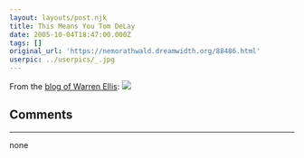 ```yaml
---
layout: layouts/post.njk
title: This Means You Tom DeLay
date: 2005-10-04T18:47:00.000Z
tags: []
original_url: 'https://nemorathwald.dreamwidth.org/88486.html'
userpic: ../userpics/_.jpg
---
```

From the [blog of Warren Ellis](http://www.warrenellis.com/): ![](http://reindeer.radioleft.com/churchsign_tom_delay.jpg)

## Comments

---

none
